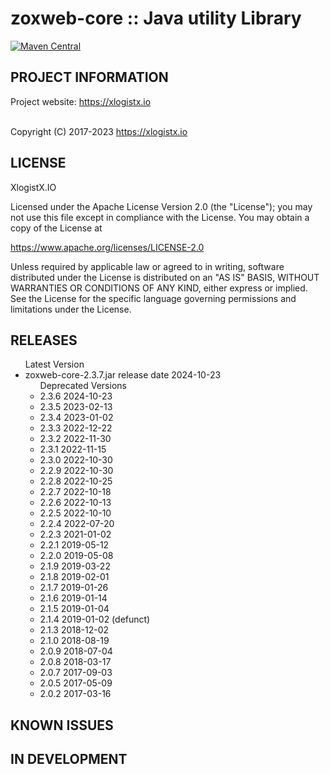 
 zoxweb-core :: Java utility Library
==========================================================================
[![Maven Central](https://maven-badges.herokuapp.com/maven-central/org.zoxweb/zoxweb-core/badge.svg)](http://mvnrepository.com/artifact/org.zoxweb/zoxweb-core)


## PROJECT INFORMATION

Project website: https://xlogistx.io <br />
<br />
 
Copyright (C) 2017-2023 https://xlogistx.io

## LICENSE
 XlogistX.IO 
 
 Licensed under the Apache License Version 2.0 (the "License");
 you may not use this file except in compliance with the License.
 You may obtain a copy of the License at

 https://www.apache.org/licenses/LICENSE-2.0
  
 Unless required by applicable law or agreed to in writing, software
 distributed under the License is distributed on an "AS IS" BASIS,
 WITHOUT WARRANTIES OR CONDITIONS OF ANY KIND, either express or implied.
 See the License for the specific language governing permissions and
 limitations under the License.

## RELEASES

<ul> Latest Version
 <li> zoxweb-core-2.3.7.jar release date 2024-10-23
 <ul>Deprecated Versions
  <li>2.3.6 2024-10-23
  <li>2.3.5 2023-02-13 
  <li>2.3.4 2023-01-02
  <li>2.3.3 2022-12-22 
  <li>2.3.2 2022-11-30 
  <li>2.3.1 2022-11-15
  <li>2.3.0 2022-10-30
  <li>2.2.9 2022-10-30
  <li>2.2.8 2022-10-25
  <li>2.2.7 2022-10-18
  <li>2.2.6 2022-10-13
  <li>2.2.5 2022-10-10
  <li>2.2.4 2022-07-20
  <li>2.2.3 2021-01-02
  <li>2.2.1 2019-05-12
  <li>2.2.0 2019-05-08
  <li>2.1.9 2019-03-22
  <li>2.1.8 2019-02-01 
  <li>2.1.7 2019-01-26
  <li>2.1.6 2019-01-14
  <li>2.1.5 2019-01-04
  <li>2.1.4 2019-01-02 (defunct)
  <li>2.1.3 2018-12-02
  <li>2.1.0 2018-08-19
  <li>2.0.9 2018-07-04
  <li>2.0.8 2018-03-17
  <li>2.0.7 2017-09-03
  <li>2.0.5 2017-05-09
  <li>2.0.2 2017-03-16
 </ul>
</ul>


## KNOWN ISSUES


## IN DEVELOPMENT



